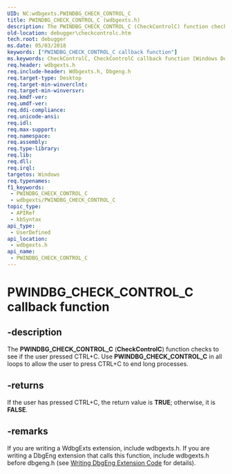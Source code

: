 ```yaml
---
UID: NC:wdbgexts.PWINDBG_CHECK_CONTROL_C
title: PWINDBG_CHECK_CONTROL_C (wdbgexts.h)
description: The PWINDBG_CHECK_CONTROL_C (CheckControlC) function checks to see if the user pressed CTRL+C. Use PWINDBG_CHECK_CONTROL_C in all loops to allow the user to press CTRL+C to end long processes.
old-location: debugger\checkcontrolc.htm
tech.root: debugger
ms.date: 05/03/2018
keywords: ["PWINDBG_CHECK_CONTROL_C callback function"]
ms.keywords: CheckControlC, CheckControlC callback function [Windows Debugging], PWINDBG_CHECK_CONTROL_C, PWINDBG_CHECK_CONTROL_C callback, WdbgExts_Ref_532229fc-40f0-4226-92af-09ecc5387096.xml, debugger.checkcontrolc, wdbgexts/CheckControlC
req.header: wdbgexts.h
req.include-header: Wdbgexts.h, Dbgeng.h
req.target-type: Desktop
req.target-min-winverclnt: 
req.target-min-winversvr: 
req.kmdf-ver: 
req.umdf-ver: 
req.ddi-compliance: 
req.unicode-ansi: 
req.idl: 
req.max-support: 
req.namespace: 
req.assembly: 
req.type-library: 
req.lib: 
req.dll: 
req.irql: 
targetos: Windows
req.typenames: 
f1_keywords:
 - PWINDBG_CHECK_CONTROL_C
 - wdbgexts/PWINDBG_CHECK_CONTROL_C
topic_type:
 - APIRef
 - kbSyntax
api_type:
 - UserDefined
api_location:
 - wdbgexts.h
api_name:
 - PWINDBG_CHECK_CONTROL_C
---
```


# PWINDBG_CHECK_CONTROL_C callback function


## -description

The <b>PWINDBG_CHECK_CONTROL_C</b> (<b>CheckControlC</b>) function checks to see if the user pressed CTRL+C. Use <b>PWINDBG_CHECK_CONTROL_C</b> in all loops to allow the user to press CTRL+C to end long processes.

## -returns

If the user has pressed CTRL+C, the return value is <b>TRUE</b>; otherwise, it is <b>FALSE</b>.

## -remarks

If you are writing a WdbgExts extension, include wdbgexts.h. If you are writing a DbgEng extension that calls this function, include wdbgexts.h before dbgeng.h (see <a href="/windows-hardware/drivers/debugger/writing-dbgeng-extension-code">Writing DbgEng Extension Code</a> for details).

